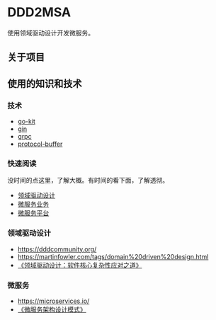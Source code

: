 # DDD2MSA

使用领域驱动设计开发微服务。

## 关于项目

## 使用的知识和技术

### 技术

- [go-kit](https://promacanthus.netlify.app/%E5%BC%80%E5%8F%91%E6%A1%86%E6%9E%B6/go-kit/)
- [gin](https://gin-gonic.com/zh-cn/docs/)
- [grpc](https://promacanthus.netlify.app/%E5%BC%80%E5%8F%91%E6%A1%86%E6%9E%B6/grpc/)
- [protocol-buffer](https://promacanthus.netlify.app/%E5%BC%80%E5%8F%91%E6%A1%86%E6%9E%B6/protocol-buffers/)

### 快速阅读

没时间的点这里，了解大概。有时间的看下面，了解透彻。

- [领域驱动设计](https://promacanthus.netlify.app/%E5%BE%AE%E6%9C%8D%E5%8A%A1/%E9%A2%86%E5%9F%9F%E9%A9%B1%E5%8A%A8%E8%AE%BE%E8%AE%A1/)
- [微服务业务](https://promacanthus.netlify.app/%E5%BE%AE%E6%9C%8D%E5%8A%A1/%E5%BE%AE%E6%9C%8D%E5%8A%A1%E4%B8%9A%E5%8A%A1/)
- [微服务平台](https://promacanthus.netlify.app/%E5%BE%AE%E6%9C%8D%E5%8A%A1/%E5%BE%AE%E6%9C%8D%E5%8A%A1%E5%B9%B3%E5%8F%B0/)

### 领域驱动设计

- https://dddcommunity.org/
- https://martinfowler.com/tags/domain%20driven%20design.html
- [《领域驱动设计：软件核心复杂性应对之道》](https://book.douban.com/subject/26819666/)

### 微服务

- https://microservices.io/
- [《微服务架构设计模式》](https://book.douban.com/subject/33425123/)
